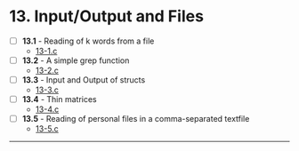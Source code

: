 # 13. Input/Output and Files
- [ ] **13.1** - Reading of k words from a file
    - [13-1.c](./13-1.c)
- [ ] **13.2** - A simple grep function
    - [13-2.c](./13-2.c)
- [ ] **13.3** - Input and Output of structs
    - [13-3.c](./13-3.c)
- [ ] **13.4** - Thin matrices
    - [13-4.c](./13-4.c)
- [ ] **13.5** - Reading of personal files in a comma-separated textfile
    - [13-5.c](./13-5.c)
---